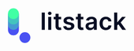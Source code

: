 <p align="center">
<svg version="1.1" id="Ebene_1" xmlns="http://www.w3.org/2000/svg" xmlns:xlink="http://www.w3.org/1999/xlink" x="0px" y="0px"
	 viewBox="0 0 1298.77 672.61" style="enable-background:new 0 0 1298.77 672.61;" xml:space="preserve" width="350px">
<style type="text/css">
	.st0{fill:#4951F2;}
	.st1{opacity:0.42;fill:#40FFA4;}
	.st2{fill:#40FFA4;}
	.st3 { fill: #090E23; }
	@media (prefers-color-scheme: dark) {
		html[data-color-mode="auto"] .st3 {
			fill: #ffffff;
		}
	}
	html[data-color-mode="dark"] .st3, {
		fill: #ffffff;
	}
</style>
<path class="st0" d="M204.96,368.93c0,22.64,18.35,40.99,40.99,40.99s40.99-18.35,40.99-40.99V245.95h-81.98V368.93z"/>
<path class="st1" d="M204.96,327.94c0,22.64,18.35,40.99,40.99,40.99s40.99-18.35,40.99-40.99v-81.98h-81.98V327.94z"/>
<path class="st1" d="M204.96,286.94c0,22.64,18.35,40.99,40.99,40.99s40.99-18.35,40.99-40.99v-40.99h-81.98V286.94z"/>
<circle class="st2" cx="245.95" cy="245.95" r="40.99"/>
<circle class="st0" cx="332.48" cy="426.66" r="40.99"/>
<g>
	<rect x="459.11" y="237.6" class="st3" width="23.11" height="130.76"/>
	<rect x="507.77" y="270.29" class="st3" width="23.11" height="98.07"/>
	<path class="st3" d="M519.39,231.28c-3.66,0-6.81,1.22-9.45,3.67s-3.96,5.42-3.96,8.91c0,3.45,1.31,6.4,3.93,8.84
		c2.62,2.45,5.78,3.67,9.48,3.67c3.66,0,6.8-1.22,9.42-3.67c2.62-2.45,3.93-5.39,3.93-8.84c0-3.49-1.31-6.46-3.93-8.91
		C526.19,232.5,523.05,231.28,519.39,231.28z"/>
	<path class="st3" d="M600.52,349.91c-1.21,0.22-2.54,0.32-3.99,0.32c-1.92,0-3.66-0.3-5.24-0.89c-1.57-0.59-2.84-1.71-3.8-3.35
		c-0.96-1.64-1.44-4.01-1.44-7.12v-50.7h19.35v-17.88h-19.35v-23.5h-23.11v23.5h-13.92v17.88h13.92v54.53
		c-0.04,6.13,1.29,11.24,3.99,15.32c2.7,4.09,6.37,7.1,11.01,9.03c4.64,1.94,9.85,2.82,15.64,2.65c3.28-0.08,6.05-0.38,8.33-0.89
		c2.28-0.51,4.03-0.98,5.27-1.4l-3.89-18.07C602.66,349.5,601.73,349.69,600.52,349.91z"/>
	<path class="st3" d="M677.12,312.43l-16.73-3.58c-4.98-1.15-8.54-2.62-10.69-4.41c-2.15-1.79-3.2-4.11-3.16-6.96
		c-0.04-3.32,1.56-6.02,4.82-8.11c3.26-2.09,7.29-3.13,12.1-3.13c3.58,0,6.6,0.57,9.07,1.72c2.47,1.15,4.44,2.66,5.91,4.53
		c1.47,1.87,2.5,3.87,3.1,6l21.07-2.3c-1.58-8.34-5.68-14.96-12.29-19.86c-6.62-4.89-15.68-7.34-27.17-7.34
		c-7.83,0-14.74,1.22-20.72,3.67c-5.98,2.45-10.64,5.9-13.98,10.34c-3.34,4.45-4.99,9.7-4.95,15.74c-0.04,7.15,2.19,13.06,6.7,17.72
		c4.51,4.66,11.47,7.97,20.88,9.93l16.73,3.51c4.51,0.98,7.84,2.38,9.99,4.21c2.15,1.83,3.22,4.15,3.22,6.96
		c0,3.32-1.67,6.11-5.01,8.37c-3.34,2.25-7.75,3.38-13.25,3.38c-5.32,0-9.64-1.13-12.96-3.38c-3.32-2.26-5.49-5.6-6.51-10.03
		l-22.54,2.17c1.4,9.03,5.77,16.06,13.09,21.1c7.32,5.04,16.99,7.56,28.99,7.56c8.17,0,15.41-1.32,21.7-3.96
		c6.3-2.64,11.23-6.31,14.78-11.02c3.55-4.7,5.35-10.14,5.4-16.31c-0.05-7.02-2.33-12.7-6.86-17.05
		C693.3,317.6,686.4,314.43,677.12,312.43z"/>
	<path class="st3" d="M767.87,349.91c-1.21,0.22-2.54,0.32-3.99,0.32c-1.91,0-3.66-0.3-5.24-0.89c-1.57-0.59-2.84-1.71-3.8-3.35
		s-1.44-4.01-1.44-7.12v-50.7h19.35v-17.88h-19.35v-23.5H730.3v23.5h-13.92v17.88h13.92v54.53c-0.04,6.13,1.29,11.24,3.99,15.32
		c2.7,4.09,6.37,7.1,11.01,9.03c4.64,1.94,9.86,2.82,15.64,2.65c3.28-0.08,6.05-0.38,8.33-0.89c2.28-0.51,4.03-0.98,5.27-1.4
		l-3.89-18.07C770.01,349.5,769.09,349.69,767.87,349.91z"/>
	<path class="st3" d="M861.01,276.13c-3.87-2.53-8.15-4.35-12.83-5.46c-4.68-1.11-9.39-1.66-14.11-1.66
		c-6.86,0-13.11,1.01-18.77,3.03c-5.66,2.02-10.45,5.05-14.37,9.07c-3.92,4.02-6.73,9.01-8.43,14.97l21.58,3.06
		c1.15-3.36,3.37-6.28,6.67-8.75c3.3-2.47,7.78-3.7,13.44-3.7c5.36,0,9.47,1.32,12.32,3.96c2.85,2.64,4.28,6.36,4.28,11.17v0.38
		c0,2.21-0.82,3.84-2.46,4.88c-1.64,1.04-4.25,1.81-7.82,2.3c-3.58,0.49-8.24,1.03-13.98,1.63c-4.77,0.51-9.37,1.33-13.82,2.46
		c-4.45,1.13-8.44,2.78-11.97,4.95c-3.53,2.17-6.32,5.07-8.37,8.69c-2.04,3.62-3.06,8.19-3.06,13.73c0,6.43,1.44,11.83,4.31,16.22
		c2.87,4.39,6.79,7.69,11.75,9.93s10.55,3.35,16.76,3.35c5.11,0,9.56-0.71,13.38-2.14c3.81-1.43,6.98-3.32,9.51-5.68
		c2.53-2.36,4.5-4.9,5.91-7.63h0.76v13.47h22.22v-65.64c0-6.51-1.18-11.94-3.54-16.28C868,282.1,864.88,278.66,861.01,276.13z
		 M850.85,333.18c0,3.62-0.93,6.96-2.78,10.03c-1.85,3.06-4.48,5.52-7.88,7.37c-3.41,1.85-7.43,2.78-12.07,2.78
		c-4.81,0-8.77-1.08-11.88-3.26s-4.66-5.38-4.66-9.64c0-2.98,0.78-5.42,2.36-7.31c1.57-1.89,3.72-3.37,6.45-4.44
		c2.72-1.06,5.81-1.83,9.26-2.3c1.53-0.21,3.34-0.47,5.43-0.77c2.09-0.3,4.19-0.64,6.32-1.02c2.13-0.38,4.06-0.83,5.78-1.34
		c1.72-0.51,2.95-1.06,3.67-1.66V333.18z"/>
	<path class="st3" d="M929.52,291.45c3.58-2.53,7.73-3.8,12.45-3.8c5.57,0,10.03,1.59,13.38,4.76c3.34,3.17,5.46,7.12,6.35,11.84
		h22.09c-0.51-7.07-2.6-13.25-6.26-18.55c-3.66-5.3-8.57-9.41-14.71-12.32c-6.15-2.91-13.21-4.37-21.17-4.37
		c-9.58,0-17.87,2.14-24.87,6.42c-7,4.28-12.42,10.24-16.25,17.88c-3.83,7.64-5.75,16.44-5.75,26.4c0,9.92,1.89,18.68,5.65,26.28
		c3.77,7.6,9.15,13.55,16.15,17.84c7,4.3,15.4,6.45,25.19,6.45c8.22,0,15.37-1.5,21.45-4.5c6.09-3,10.9-7.17,14.43-12.51
		c3.53-5.34,5.58-11.48,6.13-18.42H961.7c-0.68,3.53-1.94,6.53-3.77,9c-1.83,2.47-4.1,4.35-6.8,5.65c-2.7,1.3-5.76,1.95-9.16,1.95
		c-4.81,0-8.99-1.29-12.55-3.86c-3.55-2.57-6.31-6.26-8.27-11.04c-1.96-4.79-2.94-10.52-2.94-17.21c0-6.6,0.99-12.26,2.97-16.98
		C923.17,297.62,925.95,293.99,929.52,291.45z"/>
	<polygon class="st3" points="1066.17,368.36 1093.81,368.36 1053.56,312.62 1091.58,270.29 1064.57,270.29 1029.33,309.68 
		1027.73,309.68 1027.73,237.6 1004.62,237.6 1004.62,368.36 1027.73,368.36 1027.73,335.39 1036.14,326.38 	"/>
</g>
</svg>

</p>
